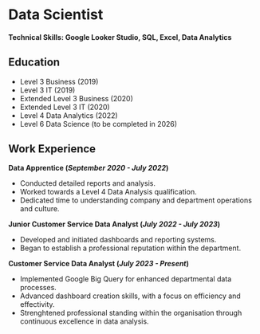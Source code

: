 # Data Scientist

#### Technical Skills: Google Looker Studio, SQL, Excel, Data Analytics

## Education
- Level 3 Business (2019)
- Level 3 IT (2019)
- Extended Level 3 Business (2020)
- Extended Level 3 IT (2020)
- Level 4 Data Analytics (2022)
- Level 6 Data Science (to be completed in 2026)								       		


## Work Experience
**Data Apprentice (_September 2020 - July 2022_)**
- Conducted detailed reports and analysis.
- Worked towards a Level 4 Data Analysis qualification.
- Dedicated time to understanding company and department operations and culture.

**Junior Customer Service Data Analyst (_July 2022 - July 2023_)**
- Developed and initiated dashboards and reporting systems.
- Began to establish a professional reputation within the department.

**Customer Service Data Analyst (_July 2023 - Present_)**
- Implemented Google Big Query for enhanced departmental data processes.
- Advanced dashboard creation skills, with a focus on efficiency and effectivity.
- Strenghtened professional standing within the organisation through continuous excellence in data analysis.
